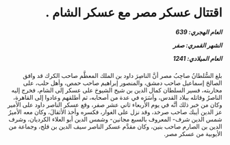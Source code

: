 <h1 dir="rtl">اقتتال عسكر مصر مع عسكر الشام .</h1>

<h5 dir="rtl">العام الهجري:  639

الشهر القمري: صفر

العام الميلادي: 1241</h5>

<p dir="rtl">بلغ السُّلطانُ صاحِبُ مصر أنَّ الناصِرَ داود بن الملك المعظَّم صاحب الكرك قد وافق الصالحَ إسماعيل صاحب دمشق، والمنصور إبراهيم صاحب حمص، وأهل حلب، على محاربته، فسير السلطان كمال الدين بن شيخ الشيوخ على عسكر إلى الشام، فخرج إليه الناصرُ وقاتله ببلاد القدس، وأسَرَه في عدة من أصحابه، ثم أطلقهم وعادوا إلى القاهرة، وكان من خبر ذلك أنَّه في يوم الأربعاء ثاني عشر صفر، وقع عسكر الناصر داود على الأمير عز الدين أيبك صاحب صرخد، وقد نزل على الغوار، فكسره وأخذ الأثقالَ، وكان معه الأميرُ شمس الدين شرف- المعروف بالسبع مجانين- وشمس الدين أبو العلاء الكرديان، وشرف الدين بن الصارم صاحب بنين، وكان مقدَّم عسكر الناصر سيف الدين بن قلج، وجماعة من الأيوبية من عسكر مصر.</p></br>
